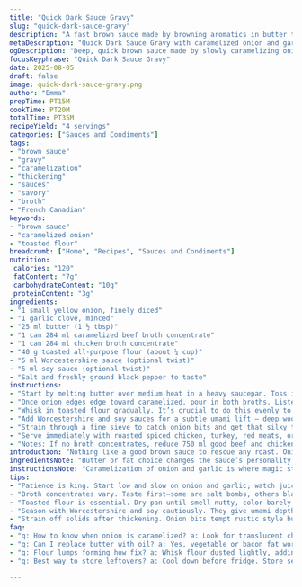 ```yaml
---
title: "Quick Dark Sauce Gravy"
slug: "quick-dark-sauce-gravy"
description: "A fast brown sauce made by browning aromatics in butter then simmering with rich broth and toasted flour for thickness. The technique relies on building deep flavor through caramelizing onion and garlic slowly until golden. The combination of beef and chicken broths lends complexity without extra fuss. This sauce finishes smooth after straining, perfect for roasted meats or a rich drizzle for hearty dishes. Simple ingredients but timing and texture make or break it."
metaDescription: "Quick Dark Sauce Gravy with caramelized onion and garlic in butter simmered with beef and chicken broths then thickened with toasted flour. Rich, layered, and versatile."
ogDescription: "Deep, quick brown sauce made by slowly caramelizing onion and garlic then simmering broths and toasted flour for a thick, savory drizzle. No fuss, rich punch."
focusKeyphrase: "Quick Dark Sauce Gravy"
date: 2025-08-05
draft: false
image: quick-dark-sauce-gravy.png
author: "Emma"
prepTime: PT15M
cookTime: PT20M
totalTime: PT35M
recipeYield: "4 servings"
categories: ["Sauces and Condiments"]
tags:
- "brown sauce"
- "gravy"
- "caramelization"
- "thickening"
- "sauces"
- "savory"
- "broth"
- "French Canadian"
keywords:
- "brown sauce"
- "caramelized onion"
- "toasted flour"
breadcrumb: ["Home", "Recipes", "Sauces and Condiments"]
nutrition: 
 calories: "120"
 fatContent: "7g"
 carbohydrateContent: "10g"
 proteinContent: "3g"
ingredients:
- "1 small yellow onion, finely diced"
- "1 garlic clove, minced"
- "25 ml butter (1 ½ tbsp)"
- "1 can 284 ml caramelized beef broth concentrate"
- "1 can 284 ml chicken broth concentrate"
- "40 g toasted all-purpose flour (about ¼ cup)"
- "5 ml Worcestershire sauce (optional twist)"
- "5 ml soy sauce (optional twist)"
- "Salt and freshly ground black pepper to taste"
instructions:
- "Start by melting butter over medium heat in a heavy saucepan. Toss in onion and garlic. Watch closely — flickering sizzles and gentle golden hints signal patience paying off. Stir often; onions need translucent softness before color deepens, around 8-12 minutes. Avoid scorching; burnt bits kill a sauce’s charm."
- "Once onion edges edge toward caramelized, pour in both broths. Listen for instant bubbling and gentle hisses as flavors mingle. Bring to a rolling boil to wake up the condensed broth, then lower heat to maintain a gentle simmer."
- "Whisk in toasted flour gradually. It’s crucial to do this evenly to dodge lumps. The sauce starts thin, gradually thickening. Keep stirring, watch viscosity change — thick enough to coat back of spoon but still ladleable, about 5 to 7 minutes. If too thick, splash in water or broth; too thin needs more simmer time."
- "Add Worcestershire and soy sauces for a subtle umami lift — deep woods and fermented notes without overwhelming. Season with salt and pepper after tasting; broth concentrates vary wildly in saltiness."
- "Strain through a fine sieve to catch onion bits and get that silky texture. This step transforms rustic gravy into something deceptively simple but refined. Taste again. Adjust seasoning while still warm."
- "Serve immediately with roasted spiced chicken, turkey, red meats, or slap on fries for a quick poutine drizzle."
- "Notes: If no broth concentrates, reduce 750 ml good beef and chicken stock by half to intensify flavors. Butter may be swapped with vegetable oil or bacon fat for richness; garlic can be replaced with shallots for subtle sweetness; flour toasted in a dry pan beforehand locks in nutty aroma and avoids raw flour taste."
introduction: "Nothing like a good brown sauce to rescue any roast. Onion and garlic slowly ticking in butter, darkening, releasing those rich aromas that pull you closer. I’ve learned that patience here pays dividends; rushing caramelization kills flavor. Broth concentrates get overlooked by some but pack a punch — less fuss, more depth. Toasted flour thickens with nutty grace instead of raw flour paste. The sauce thickens steadily, the texture cues more than timers. Finished smooth? Strain it. I’ve ruined more sauces ignoring that step. A splash of Worcestershire and soy sneaks in umami without stealing focus. Simple stuff — the kind you want at arms length when the main is done. Comes together quick, but tastes like hours fussed over."
ingredientsNote: "Butter or fat choice changes the sauce’s personality. Butter keeps it traditional and lends creaminess; drippings or bacon fat give smoky layers perfect for red meats. Onion is best finely chopped so it cooks evenly and blends cleanly post-strain. Garlic intensity varies; mince finely or crush to release more bite but don’t burn it — bitterness follows fast. Broth concentrates vary hugely; taste your brands first, adjust salt later. No concentrate? Use robust homemade stocks reduced down by simmering. Toasted flour is critical: dry pan alone until lightly golden — smells nutty, tastes cooked — skip it and face raw flour grittiness and dullness. Worcestershire and soy add depth; lean on them lightly — they’re twists but subtle ones that elevate rather than dominate. Salt and pepper always do last, never too early. The sauce can be held warm gently, but avoid reheating aggressively — it breaks down texture. Store leftovers with tight cover after cooling."
instructionsNote: "Caramelization of onion and garlic is where magic starts — watch the pan surface, see the juices evaporate, soften, then turn that translucent gleam golden. Adjust heat to avoid smoking or burning; low and slow is better than too hot and charred. When broth hits, bubbles should be full and lively — that awakens concentrates dissolving fully. Flour incorporation needs a whisk or vigorous stirring to get no clumps, preventing grainy clumps that ruin mouthfeel. Thickening is tactile: dip a spoon, run finger on the back — see if the line stays. If it melts back too fast, simmer longer; too thick means thin a bit. The seasoning stage is all about tasting, adjusting. Straining owes to that silky final mouthfeel — a must. Skipping it leaves bits that distract and weigh down. This sauce hints at simplicity but needs attention at each step or it collapses — trust your senses, not just clocks. Leftovers reheat slowly over gentle heat with occasional whisking."
tips:
- "Patience is king. Start low and slow on onion and garlic; watch juices evaporate. Golden means flavors deeper. Burnt edges wreck sauce taste. Stir often but gently. Pan must be heavy to keep even heat yet not scorching."
- "Broth concentrates vary. Taste first—some are salt bombs, others bland. Adjust salt later, never early. If you lack concentrates, use half-reduced homemade stocks; controls sharpness, fat layer, flavor intensity naturally without oversalt."
- "Toasted flour is essential. Dry pan until smell nutty, color barely golden. Pushes flavor beyond thickener to aroma booster and mouthfeel guard. Add warm, whisk fast to prevent lumps—texture hinges on timing not just technique."
- "Season with Worcestershire and soy cautiously. They give umami depth; too much kills brightness and makes sauce heavy. Add off heat or low simmer—letting their aromas infuse slowly without overpowering the base flavors."
- "Strain off solids after thickening. Onion bits tempt rustic style but ruin silkiness. Pour through fine mesh. Skipping this leads to gritty or chunky sauce that breaks mouthfeel illusion. Always taste again; seasoning shifts post-strain."
faq:
- "q: How to know when onion is caramelized? a: Look for translucent changing to amber edges. Smell deep sweetness rising. No strong brown or black bits. Watch juices vanish but not scorch. Often 8-12 minutes low heat, stirring regularly."
- "q: Can I replace butter with oil? a: Yes, vegetable or bacon fat works too. Butter gives creamier mouthfeel, fat adds smokiness or neutrality. Adjust heat lower with oil—burns easier, less milk solids to protect flavors."
- "q: Flour lumps forming how fix? a: Whisk flour dusted lightly, adding gradually into warm liquid. Stir fast. If lumps appear, strain or push with whisk vigorously. Toasting flour prior helps avoid gritty raw taste but lumps come from rushed mixing mostly."
- "q: Best way to store leftovers? a: Cool down before fridge. Store sealed tight or freeze if long haul. Reheat gently, low simmer, whisk frequently. Hot rapid bake or microwave breaks emulsions, leads to grainy texture and flavor dulling."

---
```

